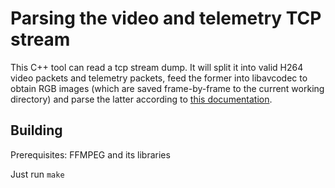 # Parsing the video and telemetry TCP stream

This C++ tool can read a tcp stream dump. It will split it into
valid H264 video packets and telemetry packets, feed the former
into libavcodec to obtain RGB images (which are saved frame-by-frame
to the current working directory) and parse the latter according
to [this documentation](../reverse_engineering/README.md).

## Building

Prerequisites: FFMPEG and its libraries

Just run `make`

